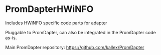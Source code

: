 # PromDapterHWiNFO
Includes HWiNFO specific code parts for adapter

Pluggable to PromDapter, can also be integrated in the PromDapter code as-is.

Main PromDapter repository: https://github.com/kallex/PromDapter
